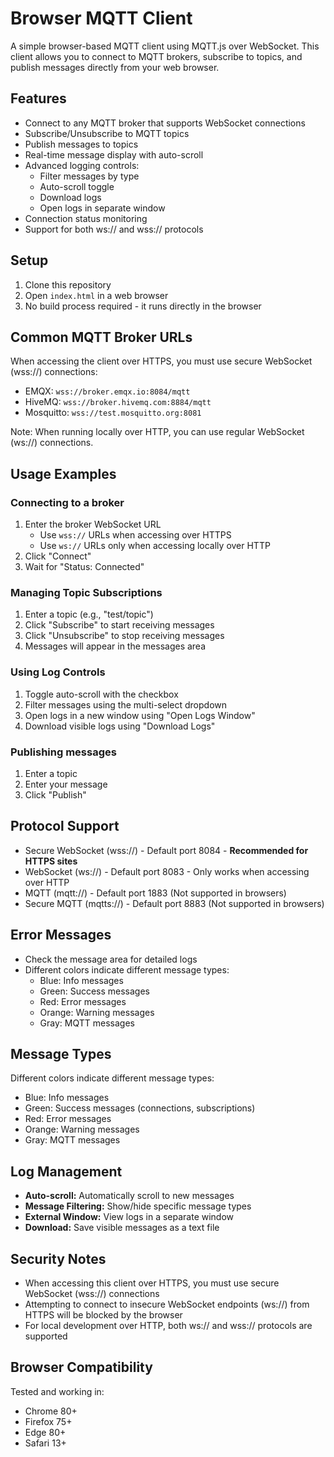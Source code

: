 # Browser MQTT Client

A simple browser-based MQTT client using MQTT.js over WebSocket. This client allows you to connect to MQTT brokers, subscribe to topics, and publish messages directly from your web browser.

## Features

- Connect to any MQTT broker that supports WebSocket connections
- Subscribe/Unsubscribe to MQTT topics
- Publish messages to topics
- Real-time message display with auto-scroll
- Advanced logging controls:
  - Filter messages by type
  - Auto-scroll toggle
  - Download logs
  - Open logs in separate window
- Connection status monitoring
- Support for both ws:// and wss:// protocols

## Setup

1. Clone this repository
2. Open `index.html` in a web browser
3. No build process required - it runs directly in the browser

## Common MQTT Broker URLs

When accessing the client over HTTPS, you must use secure WebSocket (wss://) connections:

- EMQX: `wss://broker.emqx.io:8084/mqtt`
- HiveMQ: `wss://broker.hivemq.com:8884/mqtt`
- Mosquitto: `wss://test.mosquitto.org:8081`

Note: When running locally over HTTP, you can use regular WebSocket (ws://) connections.

## Usage Examples

### Connecting to a broker
1. Enter the broker WebSocket URL
   - Use `wss://` URLs when accessing over HTTPS
   - Use `ws://` URLs only when accessing locally over HTTP
2. Click "Connect"
3. Wait for "Status: Connected"

### Managing Topic Subscriptions
1. Enter a topic (e.g., "test/topic")
2. Click "Subscribe" to start receiving messages
3. Click "Unsubscribe" to stop receiving messages
4. Messages will appear in the messages area

### Using Log Controls
1. Toggle auto-scroll with the checkbox
2. Filter messages using the multi-select dropdown
3. Open logs in a new window using "Open Logs Window"
4. Download visible logs using "Download Logs"

### Publishing messages
1. Enter a topic
2. Enter your message
3. Click "Publish"

## Protocol Support

- Secure WebSocket (wss://) - Default port 8084 - **Recommended for HTTPS sites**
- WebSocket (ws://) - Default port 8083 - Only works when accessing over HTTP
- MQTT (mqtt://) - Default port 1883 (Not supported in browsers)
- Secure MQTT (mqtts://) - Default port 8883 (Not supported in browsers)

## Error Messages

- Check the message area for detailed logs
- Different colors indicate different message types:
  - Blue: Info messages
  - Green: Success messages
  - Red: Error messages
  - Orange: Warning messages
  - Gray: MQTT messages

## Message Types

Different colors indicate different message types:
- Blue: Info messages
- Green: Success messages (connections, subscriptions)
- Red: Error messages
- Orange: Warning messages
- Gray: MQTT messages

## Log Management

- **Auto-scroll:** Automatically scroll to new messages
- **Message Filtering:** Show/hide specific message types
- **External Window:** View logs in a separate window
- **Download:** Save visible messages as a text file

## Security Notes

- When accessing this client over HTTPS, you must use secure WebSocket (wss://) connections
- Attempting to connect to insecure WebSocket endpoints (ws://) from HTTPS will be blocked by the browser
- For local development over HTTP, both ws:// and wss:// protocols are supported

## Browser Compatibility

Tested and working in:
- Chrome 80+
- Firefox 75+
- Edge 80+
- Safari 13+
